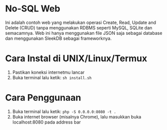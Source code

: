 # No-SQL Web
Ini adalah contoh web yang melakukan operasi Create, Read, Update and Delete (CRUD) tanpa menggunakan RDBMS seperti MySQL, SQLite dan semacamnya. Web ini hanya menggunakan file JSON saja sebagai database dan menggunakan SleekDB sebagai frameworknya.
# Cara Instal di UNIX/Linux/Termux
1. Pastikan koneksi internetmu lancar
2. Buka terminal lalu ketik: ``sh install.sh``
# Cara Penggunaan
1. Buka terminal lalu ketik: ``php -S 0.0.0.0:8080 -t .``
2. Buka internet browser (misalnya Chrome), lalu masukkan buka localhost:8080 pada address bar